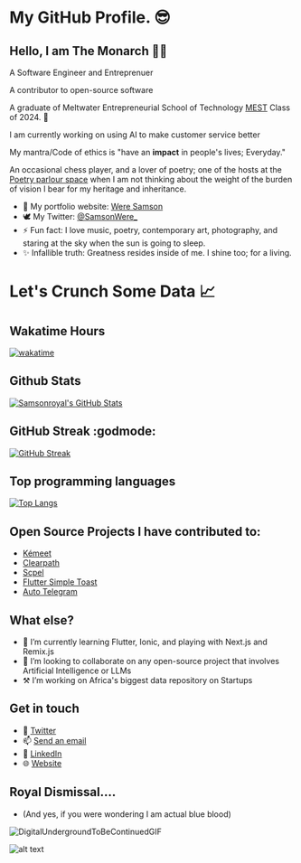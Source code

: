 # My GitHub Profile. 😎

<!--
**Samsonroyal/Samsonroyal** is a ✨ _special_ ✨ repository because its `README.md` (this file) appears on your GitHub profile.-->
<!-- 
**About section-->
## Hello, I am The Monarch 👋🏾 

A Software Engineer and Entreprenuer 

A contributor to open-source software 

A graduate of Meltwater Entrepreneurial School of Technology [MEST](https:meltwater.org) Class of 2024. 🏅

I am currently working on using AI to make customer service better 

My mantra/Code of ethics is "have an **impact** in people's lives; Everyday." 

An occasional chess player, and a lover of poetry; one of the hosts at the [Poetry parlour space](https://www.twitter.com/PoetryParlour_) 
when I am not thinking about the weight of the burden of vision I bear for my heritage and inheritance.

- 🌱 My portfolio website: [Were Samson](https://weresamson.vercel.app)
- 🕊 My Twitter: [@SamsonWere_](https://twitter.com/samsonwere_)
- ⚡ Fun fact: I love music, poetry, contemporary art, photography, and staring at the sky when the sun is going to sleep.
- ✨ Infallible truth: Greatness resides inside of me. I shine too; for a living.

# Let's Crunch Some Data &#x1f4c8;

## Wakatime Hours
[![wakatime](https://wakatime.com/badge/user/182be1fb-1b4c-426d-8f3f-08b5cd5979fb.svg)](https://wakatime.com/@182be1fb-1b4c-426d-8f3f-08b5cd5979fb)

## Github Stats
<a href="https://github.com/Samsonroyal/Samsonroyal">
  <img align="center" src="https://github-readme-stats.vercel.app/api/?username=Samsonroyal&count_private=true&theme=chartreuse-dark&show_icons=true&show=issues,contribs" alt="Samsonroyal's GitHub Stats"/>
</a>

## GitHub Streak :godmode:
[![GitHub Streak](https://github-readme-streak-stats.herokuapp.com/?user=samsonroyal&theme=tokyonight&border_radius=2.8&date_format=j%20M%5B%20Y%5D&background=08061B)](https://git.io/streak-stats)

## Top programming languages
[![Top Langs](https://github-readme-stats.vercel.app/api/top-langs/?username=Samsonroyal&layout=compact&langs_count=8)](https://github.com/Samsonroyal/github-readme-stats)




<!-- 
**Work experience section-->
## Open Source Projects I have contributed to:
- <a href="https://github.com/Samsonroyal/kemeet">Kémeet</a>
- <a href="https://github.com/Samsonroyal/Clearpath">Clearpath</a>
- <a href="https://github.com/Samsonroyal/Scpel">Scpel</a> 
- <a href="https://github.com/Samsonroyal/flutter_simple_toast">Flutter Simple Toast</a> 
- [Auto Telegram](https://github.com/OSCA-Kampala-Chapter/autotelegram)

## What else?
- 🌱 I’m currently learning Flutter, Ionic, and playing with Next.js and Remix.js
- 👯 I’m looking to collaborate on any open-source project that involves Artificial Intelligence or LLMs
- ⚒️ I’m working on Africa's biggest data repository on Startups
<!-- 
**Contact section-->
## Get in touch
- 🐥 <a href="https://twitter.com/SamsonWere_">Twitter</a>
- 📫 <a href="mailto:werefast2000@gmail.com">Send an email</a>
- 🏢 <a href="https://www.linkedin.com/in/were-samson/">LinkedIn</a>
- 🌐 <a href="https://www.weresamson.vercel.app">Website</a>
<!-- 
**Teaser outro-->
## Royal Dismissal....

- (And yes, if you were wondering I am actual blue blood)


![DigitalUndergroundToBeContinuedGIF](https://user-images.githubusercontent.com/26835888/194743078-2f02b81b-7292-46e4-bb78-16e141f1b858.gif)

![alt text](https://visitor-badge.laobi.icu/badge?page_id=Samsonroyal)

